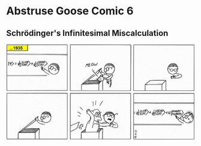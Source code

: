 # Abstruse Goose Comic 6
## Schrödinger's Infinitesimal Miscalculation

![image](schrodinger_miscalc.png)
